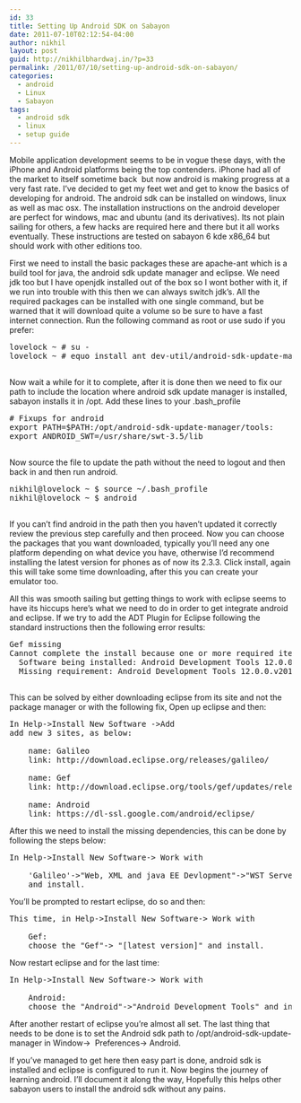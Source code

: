 ```yaml
---
id: 33
title: Setting Up Android SDK on Sabayon
date: 2011-07-10T02:12:54-04:00
author: nikhil
layout: post
guid: http://nikhilbhardwaj.in/?p=33
permalink: /2011/07/10/setting-up-android-sdk-on-sabayon/
categories:
  - android
  - Linux
  - Sabayon
tags:
  - android sdk
  - linux
  - setup guide
---
```

Mobile application development seems to be in vogue these days, with the iPhone and Android platforms being the top contenders. iPhone had all of the market to itself sometime back  but now android is making progress at a very fast rate. I&#8217;ve decided to get my feet wet and get to know the basics of developing for android. The android sdk can be installed on windows, linux as well as mac osx. The installation instructions on the android developer are perfect for windows, mac and ubuntu (and its derivatives). Its not plain sailing for others, a few hacks are required here and there but it all works eventually. These instructions are tested on sabayon 6 kde x86_64 but should work with other editions too.<!--more-->

First we need to install the basic packages these are apache-ant which is a build tool for java, the android sdk update manager and eclipse. We need jdk too but I have openjdk installed out of the box so I wont bother with it, if we run into trouble with this then we can always switch jdk&#8217;s. All the required packages can be installed with one single command, but be warned that it will download quite a volume so be sure to have a fast internet connection.
Run the following command as root or use sudo if you prefer:

<pre class="brush: bash; title: ; notranslate" title="">lovelock ~ # su -
lovelock ~ # equo install ant dev-util/android-sdk-update-manager eclipse-sdk

</pre>

Now wait a while for it to complete, after it is done then we need to fix our path to include the location where android sdk update manager is installed, sabayon installs it in /opt. Add these lines to your .bash_profile

<pre class="brush: bash; title: ; notranslate" title=""># Fixups for android
export PATH=$PATH:/opt/android-sdk-update-manager/tools:
export ANDROID_SWT=/usr/share/swt-3.5/lib

</pre>

Now source the file to update the path without the need to logout and then back in and then run android.

<pre class="brush: bash; title: ; notranslate" title="">nikhil@lovelock ~ $ source ~/.bash_profile
nikhil@lovelock ~ $ android

</pre>

If you can&#8217;t find android in the path then you haven&#8217;t updated it correctly review the previous step carefully and then proceed.
Now you can choose the packages that you want downloaded, typically you&#8217;ll need any one platform depending on what device you have, otherwise I&#8217;d recommend installing the latest version for phones as of now its 2.3.3. Click install, again this will take some time downloading, after this you can create your emulator too.

All this was smooth sailing but getting things to work with eclipse seems to have its hiccups here&#8217;s what we need to do in order to get integrate android and eclipse. If we try to add the ADT Plugin for Eclipse following the standard instructions then the following error results:

<pre class="brush: plain; title: ; notranslate" title="">Gef missing
Cannot complete the install because one or more required items could not be found.
  Software being installed: Android Development Tools 12.0.0.v201106281929-138431 (com.android.ide.eclipse.adt.feature.group 12.0.0.v201106281929-138431)
  Missing requirement: Android Development Tools 12.0.0.v201106281929-138431 (com.android.ide.eclipse.adt.feature.group 12.0.0.v201106281929-138431) requires 'org.eclipse.gef 0.0.0' but it could not be found.

</pre>

This can be solved by either downloading eclipse from its site and not the package manager or with the following fix, Open up eclipse and then:

<pre class="brush: plain; title: ; notranslate" title="">In Help-&gt;Install New Software -&gt;Add
add new 3 sites, as below:

    name: Galileo
    link: http://download.eclipse.org/releases/galileo/

    name: Gef
    link: http://download.eclipse.org/tools/gef/updates/releases/

    name: Android
    link: https://dl-ssl.google.com/android/eclipse/
</pre>

After this we need to install the missing dependencies, this can be done by following the steps below:

<pre class="brush: plain; title: ; notranslate" title="">In Help-&gt;Install New Software-&gt; Work with

    'Galileo'-&gt;"Web, XML and java EE Devlopment"-&gt;"WST Server Adapter"
    and install.
</pre>

You&#8217;ll be prompted to restart eclipse, do so and then:

<pre class="brush: plain; title: ; notranslate" title="">This time, in Help-&gt;Install New Software-&gt; Work with

    Gef:
    choose the "Gef"-&gt; "[latest version]" and install.
</pre>

Now restart eclipse and for the last time:

<pre class="brush: plain; title: ; notranslate" title="">In Help-&gt;Install New Software-&gt; Work with

    Android:
    choose the "Android"-&gt;"Android Development Tools" and install.
</pre>

After another restart of eclipse you&#8217;re almost all set. The last thing that needs to be done is to set the Android sdk path to /opt/android-sdk-update-manager in Window->  Preferences-> Android.

If you&#8217;ve managed to get here then easy part is done, android sdk is installed and eclipse is configured to run it. Now begins the journey of learning android. I&#8217;ll document it along the way, Hopefully this helps other sabayon users to install the android sdk without any pains.
